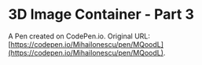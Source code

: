 # 3D Image Container - Part 3

A Pen created on CodePen.io. Original URL: [https://codepen.io/MihaiIonescu/pen/MQoodL](https://codepen.io/MihaiIonescu/pen/MQoodL).


